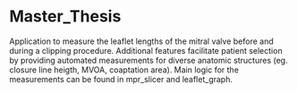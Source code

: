 # Master_Thesis

Application to measure the leaflet lengths of the mitral valve before and during a clipping procedure. Additional features facilitate patient selection by providing automated measurements for diverse anatomic structures (eg. closure line heigth, MVOA, coaptation area).
Main logic for the measurements can be found in mpr_slicer and leaflet_graph.
